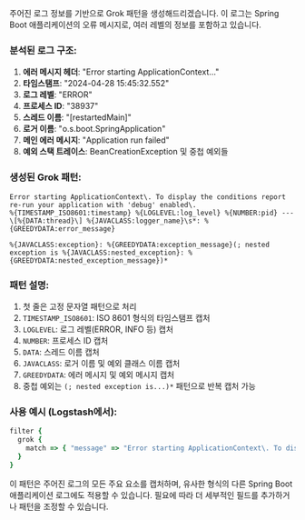 주어진 로그 정보를 기반으로 Grok 패턴을 생성해드리겠습니다. 이 로그는 Spring Boot 애플리케이션의 오류 메시지로, 여러 레벨의 정보를 포함하고 있습니다.

### 분석된 로그 구조:
1. **에러 메시지 헤더**: "Error starting ApplicationContext..."
2. **타임스탬프**: "2024-04-28 15:45:32.552"
3. **로그 레벨**: "ERROR"
4. **프로세스 ID**: "38937"
5. **스레드 이름**: "[restartedMain]"
6. **로거 이름**: "o.s.boot.SpringApplication"
7. **메인 에러 메시지**: "Application run failed"
8. **예외 스택 트레이스**: BeanCreationException 및 중첩 예외들

### 생성된 Grok 패턴:
```grok
Error starting ApplicationContext\. To display the conditions report re-run your application with 'debug' enabled\.
%{TIMESTAMP_ISO8601:timestamp} %{LOGLEVEL:log_level} %{NUMBER:pid} --- \[%{DATA:thread}\] %{JAVACLASS:logger_name}\s*: %{GREEDYDATA:error_message}

%{JAVACLASS:exception}: %{GREEDYDATA:exception_message}(; nested exception is %{JAVACLASS:nested_exception}: %{GREEDYDATA:nested_exception_message})*
```

### 패턴 설명:
1. 첫 줄은 고정 문자열 패턴으로 처리
2. `TIMESTAMP_ISO8601`: ISO 8601 형식의 타임스탬프 캡처
3. `LOGLEVEL`: 로그 레벨(ERROR, INFO 등) 캡처
4. `NUMBER`: 프로세스 ID 캡처
5. `DATA`: 스레드 이름 캡처
6. `JAVACLASS`: 로거 이름 및 예외 클래스 이름 캡처
7. `GREEDYDATA`: 에러 메시지 및 예외 메시지 캡처
8. 중첩 예외는 `(; nested exception is...)*` 패턴으로 반복 캡처 가능

### 사용 예시 (Logstash에서):
```ruby
filter {
  grok {
    match => { "message" => "Error starting ApplicationContext\. To display the conditions report re-run your application with 'debug' enabled\.\n%{TIMESTAMP_ISO8601:timestamp} %{LOGLEVEL:log_level} %{NUMBER:pid} --- \[%{DATA:thread}\] %{JAVACLASS:logger_name}\s*: %{GREEDYDATA:error_message}\n\n%{JAVACLASS:exception}: %{GREEDYDATA:exception_message}(; nested exception is %{JAVACLASS:nested_exception}: %{GREEDYDATA:nested_exception_message})*" }
  }
}
```

이 패턴은 주어진 로그의 모든 주요 요소를 캡처하며, 유사한 형식의 다른 Spring Boot 애플리케이션 로그에도 적용할 수 있습니다. 필요에 따라 더 세부적인 필드를 추가하거나 패턴을 조정할 수 있습니다.